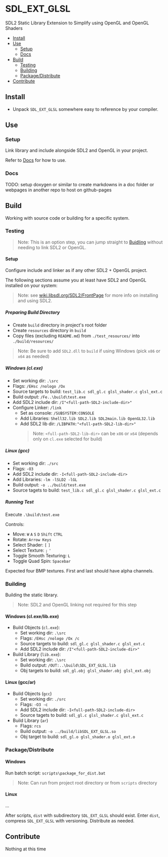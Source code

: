# SDL_EXT_GLSL
SDL2 Static Library Extension to Simplify using OpenGL and OpenGL Shaders

* [Install](#install)
* [Use](#use)
  * [Setup](#setup)
  * [Docs](#docs)
* [Build](#build)
  * [Testing](#testing)
  * [Building](#building)
  * [Package/Distribute](#packagedistribute)
* [Contribute](#contribute)



## Install
* Unpack `SDL_EXT_GLSL` somewhere easy to reference by your compiler.



## Use

### Setup
Link library and include alongside SDL2 and OpenGL in your project.

Refer to [Docs](docs) for how to use.

### Docs
TODO: setup doxygen or similar to create markdowns in a doc folder or webpages in another repo to host on github-pages


## Build
Working with source code or building for a specific system.

### Testing
> Note: This is an option step, you can jump straight to [Buidling](#building) without needing to link SDL2 or OpenGL.

#### Setup
Configure include and linker as if any other SDL2 + OpenGL project.

The following sections assume you at least have SDL2 and OpenGL installed on your system:
> Note: see [wiki.libsdl.org/SDL2/FrontPage](https://wiki.libsdl.org/SDL2/FrontPage) for more info on installing and using SDL2.

##### Preparing Build Directory
* Create `build` directory in project's root folder
* Create `resources` directory in `build`
* Copy files (excluding `README.md`) from `./test_resources/` into `./build/resources/`
> Note: Be sure to add `SDL2.dll` to `build` if using Windows (pick `x86` or `x64` as needed)

##### Windows (cl.exe)
* Set working dir: `.\src`
* Flags: `/EHsc /nologo /Ox`
* Source targets to build: `test_lib.c sdl_gl.c glsl_shader.c glsl_ext.c`
* Build output: `/Fe..\build\test.exe`
* Add SDL2 include dir: `/I"<full-path-SDL2-include-dir>"`
* Configure Linker: `/link`
  * Set as console: `/SUBSYSTEM:CONSOLE`
  * Add Libraries: `Shell32.lib SDL2.lib SDL2main.lib OpenGL32.lib`
  * Add SDL2 lib dir: `/LIBPATH:"<full-path-SDL2-lib-dir>"`
    > Note: `<full-path-SDL2-lib-dir>` can be `x86` or `x64` (depends only on `cl.exe` selected for build)

##### Linux (gcc)
* Set working dir: `./src`
* Flags: `-O3`
* Add SDL2 include dir: `-I<full-path-SDL2-include-dir>`
* Add Libraries: `-lm -lSLD2 -lGL`
* Build output: `-o ../build/test.exe`
* Source tagets to build: `test_lib.c sdl_gl.c glsl_shader.c glsl_ext.c`

##### Running Test
Execute `.\build\test.exe`

Controls:
* Move: `W` `A` `S` `D` `Shift` `CTRL`
* Rotate: `Arrow Keys`
* Select Shader: `[` `]`
* Select Texture: `;` `'`
* Toggle Smooth Texturing: `L`
* Toggle Quad Spin: `Spacebar`

Expected four BMP textures.  First and last should have alpha channels.

### Building
Building the static library.
> Note: SDL2 and OpenGL linking not required for this step

#### Windows (cl.exe/lib.exe)
* Build Objects (`cl.exe`):
  * Set working dir: `.\src`
  * Flags: `/EHsc /nologo /Ox /c`
  * Source targets to build: `sdl_gl.c glsl_shader.c glsl_ext.c`
  * Add SDL2 include dir: `/I"<full-path-SDL2-include-dir>"`
* Build Library (`lib.exe`):
  * Set working dir: `.\src`
  * Build output: `/OUT:..\build\SDL_EXT_GLSL.lib`
  * Obj targets to build: `sdl_gl.obj glsl_shader.obj glsl_ext.obj`

#### Linux (gcc/ar)
* Build Objects (`gcc`)
  * Set working dir: `./src`
  * Flags: `-O3 -c`
  * Add SDL2 include dir: `-I<full-path-SDL2-include-dir>`
  * Source tagets to build: `sdl_gl.c glsl_shader.c glsl_ext.c`
* Build Library (`ar`)
  * Flags: `rcs`
  * Build output: `-o ../build/libSDL_EXT_GLSL.so`
  * Obj target to build: `sdl_gl.o glsl_shader.o glsl_ext.o`

### Package/Distribute

#### Windows
Run batch script: `scripts\package_for_dist.bat`
> Note: Can run from project root directory or from `scripts` directory

#### Linux
...

After scripts, `dist` with subdirectory `SDL_EXT_GLSL` should exist.
Enter `dist`, compress `SDL_EXT_GLSL` with versioning.
Distribute as needed.



## Contribute
Nothing at this time